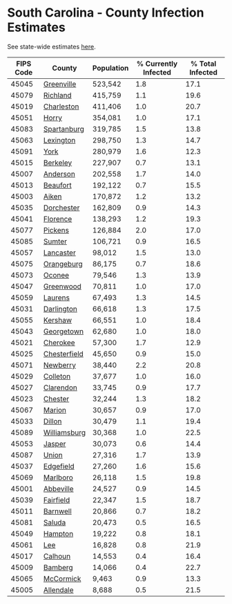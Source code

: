 # South Carolina - County Infection Estimates

See state-wide estimates [here](/infections/us-sc).

|   FIPS Code |                       County |   Population |   % Currently Infected |   % Total Infected |
|-------------|------------------------------|--------------|------------------------|--------------------|
|       45045 |     [Greenville](greenville) |      523,542 |                    1.8 |               17.1 |
|       45079 |         [Richland](richland) |      415,759 |                    1.1 |               19.6 |
|       45019 |     [Charleston](charleston) |      411,406 |                    1.0 |               20.7 |
|       45051 |               [Horry](horry) |      354,081 |                    1.0 |               17.1 |
|       45083 |   [Spartanburg](spartanburg) |      319,785 |                    1.5 |               13.8 |
|       45063 |       [Lexington](lexington) |      298,750 |                    1.3 |               14.7 |
|       45091 |                 [York](york) |      280,979 |                    1.6 |               12.3 |
|       45015 |         [Berkeley](berkeley) |      227,907 |                    0.7 |               13.1 |
|       45007 |         [Anderson](anderson) |      202,558 |                    1.7 |               14.0 |
|       45013 |         [Beaufort](beaufort) |      192,122 |                    0.7 |               15.5 |
|       45003 |               [Aiken](aiken) |      170,872 |                    1.2 |               13.2 |
|       45035 |     [Dorchester](dorchester) |      162,809 |                    0.9 |               14.3 |
|       45041 |         [Florence](florence) |      138,293 |                    1.2 |               19.3 |
|       45077 |           [Pickens](pickens) |      126,884 |                    2.0 |               17.0 |
|       45085 |             [Sumter](sumter) |      106,721 |                    0.9 |               16.5 |
|       45057 |       [Lancaster](lancaster) |       98,012 |                    1.5 |               13.0 |
|       45075 |     [Orangeburg](orangeburg) |       86,175 |                    0.7 |               18.6 |
|       45073 |             [Oconee](oconee) |       79,546 |                    1.3 |               13.9 |
|       45047 |       [Greenwood](greenwood) |       70,811 |                    1.0 |               17.0 |
|       45059 |           [Laurens](laurens) |       67,493 |                    1.3 |               14.5 |
|       45031 |     [Darlington](darlington) |       66,618 |                    1.3 |               17.5 |
|       45055 |           [Kershaw](kershaw) |       66,551 |                    1.0 |               18.4 |
|       45043 |     [Georgetown](georgetown) |       62,680 |                    1.0 |               18.0 |
|       45021 |         [Cherokee](cherokee) |       57,300 |                    1.7 |               12.9 |
|       45025 | [Chesterfield](chesterfield) |       45,650 |                    0.9 |               15.0 |
|       45071 |         [Newberry](newberry) |       38,440 |                    2.2 |               20.8 |
|       45029 |         [Colleton](colleton) |       37,677 |                    1.0 |               16.0 |
|       45027 |       [Clarendon](clarendon) |       33,745 |                    0.9 |               17.7 |
|       45023 |           [Chester](chester) |       32,244 |                    1.3 |               18.2 |
|       45067 |             [Marion](marion) |       30,657 |                    0.9 |               17.0 |
|       45033 |             [Dillon](dillon) |       30,479 |                    1.1 |               19.4 |
|       45089 | [Williamsburg](williamsburg) |       30,368 |                    1.0 |               22.5 |
|       45053 |             [Jasper](jasper) |       30,073 |                    0.6 |               14.4 |
|       45087 |               [Union](union) |       27,316 |                    1.7 |               13.9 |
|       45037 |       [Edgefield](edgefield) |       27,260 |                    1.6 |               15.6 |
|       45069 |         [Marlboro](marlboro) |       26,118 |                    1.5 |               19.8 |
|       45001 |       [Abbeville](abbeville) |       24,527 |                    0.9 |               14.5 |
|       45039 |       [Fairfield](fairfield) |       22,347 |                    1.5 |               18.7 |
|       45011 |         [Barnwell](barnwell) |       20,866 |                    0.7 |               18.2 |
|       45081 |             [Saluda](saluda) |       20,473 |                    0.5 |               16.5 |
|       45049 |           [Hampton](hampton) |       19,222 |                    0.8 |               18.1 |
|       45061 |                   [Lee](lee) |       16,828 |                    0.8 |               21.9 |
|       45017 |           [Calhoun](calhoun) |       14,553 |                    0.4 |               16.4 |
|       45009 |           [Bamberg](bamberg) |       14,066 |                    0.4 |               22.7 |
|       45065 |       [McCormick](mccormick) |        9,463 |                    0.9 |               13.3 |
|       45005 |       [Allendale](allendale) |        8,688 |                    0.5 |               21.5 |